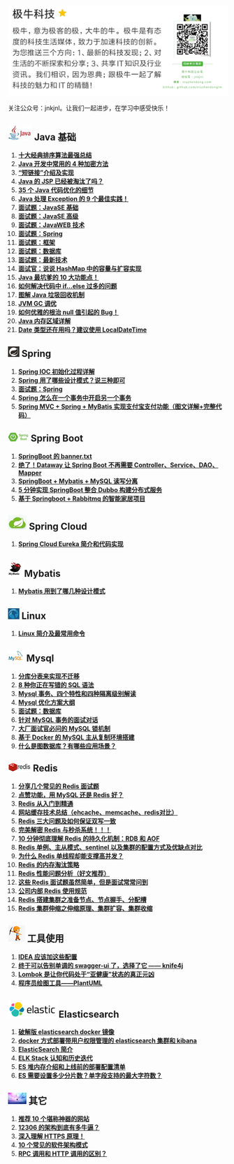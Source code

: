 ![top](images/top.png)

关注公众号：jnkjnl。让我们一起进步，在学习中感受快乐！



## ![](images/java_logo.jpg) Java 基础

1. [**十大经典排序算法最强总结**](https://mp.weixin.qq.com/s?__biz=MzIzNDkwMTI3MQ==&mid=2247483790&idx=1&sn=df53657605e02dea480ab08928fc57c0&chksm=e8ee1bf6df9992e01718ab519520a46977ea52df63c739c298503321e3babac315e2d5bb0df7&token=1716705143&lang=zh_CN#rd)
2. **[Java 开发中常用的 4 种加密方法](https://mp.weixin.qq.com/s?__biz=MzIzNDkwMTI3MQ==&mid=2247483827&idx=1&sn=1996c2f593783e808817babee2a7e822&chksm=e8ee1bcbdf9992dd45ec12b697634326271615beef50700db5eb5e46d91aa731b14ada4e2e75&token=408633767&lang=zh_CN#rd)**
3. **[“短链接”介绍及实现](https://mp.weixin.qq.com/s?__biz=MzIzNDkwMTI3MQ==&mid=2247483846&idx=1&sn=5db337ea880fa244470323918c5490b9&chksm=e8ee1bbedf9992a8e1f4e567c8192ebf0d1d9f4052f4f4cf53e09bb968a3669d2489717bab70&token=1367074363&lang=zh_CN#rd)**
4. **[Java 的 JSP 已经被淘汰了吗？](https://mp.weixin.qq.com/s?__biz=MzIzNDkwMTI3MQ==&mid=2247483855&idx=1&sn=44918a35c76664ec638234bef27809bf&chksm=e8ee1bb7df9992a11b75762f77ba1af8694286d98316ac9c5d77543fde8a7a5cf5b32f08d6e5&token=1331035447&lang=zh_CN#rd)**
5. **[35 个 Java 代码优化的细节](https://mp.weixin.qq.com/s?__biz=MzIzNDkwMTI3MQ==&mid=2247483996&idx=1&sn=711b324be911f858de88b9e440d80c61&chksm=e8ee1824df99913205f674816dc19e3053755263b41694f078924cb55d7ada48e6332edbf28f&token=1949393215&lang=zh_CN#rd)**
6. **[Java 处理 Exception 的 9 个最佳实践！](https://mp.weixin.qq.com/s?__biz=MzIzNDkwMTI3MQ==&mid=2247484077&idx=1&sn=35c16408535d4b4d6bb1ec89d9d9529b&chksm=e8ee18d5df9991c3ec6d3372f61a038e873a1e969dc084e5325d9b346889200cd747c03cf8c2&token=1935534020&lang=zh_CN#rd)**
7. **[面试题：JavaSE 基础](https://mp.weixin.qq.com/s?__biz=MzIzNDkwMTI3MQ==&mid=2247484162&idx=1&sn=5b51b82c38366ae54913b452b89467a7&chksm=e8ee197adf99906cf54a904d5f9cfaec30395671c1ab7cf972382e18191c67896e33eae5b1e4&token=1935534020&lang=zh_CN#rd)**
8. **[面试题：JavaSE 高级](https://mp.weixin.qq.com/s?__biz=MzIzNDkwMTI3MQ==&mid=2247484186&idx=1&sn=b8797a51c1b76b2cd891a55f4db19e45&chksm=e8ee1962df999074d97499f6dbd666e70bec0f3b860125c34f6371b8ccb58e121508f7bc37da&token=1935534020&lang=zh_CN#rd)**
9. **[面试题：JavaWEB 技术](https://mp.weixin.qq.com/s?__biz=MzIzNDkwMTI3MQ==&mid=2247484211&idx=1&sn=e7691a74d06295f4b0468f51c478d1d5&chksm=e8ee194bdf99905d31b7958e360f43f0fc8127d767134b9313bf622dadf9a0aef53e01c73de1&token=1935534020&lang=zh_CN#rd)**
10. **[面试题：Spring](https://mp.weixin.qq.com/s?__biz=MzIzNDkwMTI3MQ==&mid=2247484259&idx=1&sn=7fb6fdbe7573b82ae5f38e39d141f231&chksm=e8ee191bdf99900d75991ab98dc04e5076e0b6df4f3d8a3082bffc76e2c323ad996a2a25fe89&token=1935534020&lang=zh_CN#rd)**
11. **[面试题：框架](https://mp.weixin.qq.com/s?__biz=MzIzNDkwMTI3MQ==&mid=2247484258&idx=1&sn=c1484e980efdde103845b76f3699d883&chksm=e8ee191adf99900c350f85e96d53c6027e6890c475fe8b223d8ae2b2cef31e2d9c59d450cab4&token=1935534020&lang=zh_CN#rd)**
12. **[面试题：数据库](https://mp.weixin.qq.com/s?__biz=MzIzNDkwMTI3MQ==&mid=2247484231&idx=1&sn=2edb0935c531ad489db2a1f857785253&chksm=e8ee193fdf9990291bf2d556e86ad45ddaf52fdd0461a091d2126969407cd7ce6d7a5df134f5&token=1935534020&lang=zh_CN#rd)**
13. **[面试题：最新技术](https://mp.weixin.qq.com/s?__biz=MzIzNDkwMTI3MQ==&mid=2247484271&idx=1&sn=d081dd75dbd068e3f74afb9de0956080&chksm=e8ee1917df99900151526835b904eca1c4fc60cd8326bd38491fc19e20cdc9310bd2eafabccc&token=1935534020&lang=zh_CN#rd)**
14. **[面试官：说说 HashMap 中的容量与扩容实现](https://mp.weixin.qq.com/s?__biz=MzIzNDkwMTI3MQ==&mid=2247484292&idx=1&sn=013e5d602849dda9515becd6cc3f8675&chksm=e8ee19fcdf9990eadce6c51befb82a6fea13a2823a39b3342e05120922165a53dfcc1b8c7377&token=1935534020&lang=zh_CN#rd)**
15. **[Java 最坑爹的 10 大功能点！](https://mp.weixin.qq.com/s?__biz=MzIzNDkwMTI3MQ==&mid=2247484329&idx=1&sn=11a91454669c879c89d4aef76b8b79af&chksm=e8ee19d1df9990c73f6383d5b4dec6839c0d8edeee0c5301c8fed16e313d0ddbbdeb1b1c8c16&token=1935534020&lang=zh_CN#rd)**
16. **[如何解决代码中 if...else 过多的问题](https://mp.weixin.qq.com/s?__biz=MzIzNDkwMTI3MQ==&mid=2247484339&idx=1&sn=d4bace5819fe15c49e462aea0f65ec53&chksm=e8ee19cbdf9990dd4d78df4adf008f6b607e39aefb15d9e484ccc6095b95a347422862c0cf6d&token=1935534020&lang=zh_CN#rd)**
17. **[图解 Java 垃圾回收机制](https://mp.weixin.qq.com/s?__biz=MzIzNDkwMTI3MQ==&mid=2247484545&idx=1&sn=1e3b769f25b06fad6acbd1b894849d41&chksm=e8ee1ef9df9997ef7fc8b76809598aaffcbfe3ccdd70381265909df4506665571e16027d4383&token=1935534020&lang=zh_CN#rd)**
18. **[JVM GC 调优](https://mp.weixin.qq.com/s?__biz=MzIzNDkwMTI3MQ==&mid=2247484576&idx=1&sn=ffdec06955ab2222f9df823f105aab7e&chksm=e8ee1ed8df9997ce5d10a847786632ce641cf48ef8d2b6ddf95357b632220ca69c5892e7229e&token=1935534020&lang=zh_CN#rd)**
19. **[如何优雅的根治 null 值引起的 Bug！](https://mp.weixin.qq.com/s?__biz=MzIzNDkwMTI3MQ==&mid=2247484606&idx=1&sn=5b795dd9e073fdf9b2f0a9da8be9e8e2&chksm=e8ee1ec6df9997d0b4c1eb8099caa095e164c2866086cb5bfc0ee94f4cdd3b414c9944e3bfd7&token=1935534020&lang=zh_CN#rd)**
20. **[Java 内存区域详解](https://mp.weixin.qq.com/s?__biz=MzIzNDkwMTI3MQ==&mid=2247484881&idx=1&sn=e17c4ac68b6eea7d560510f9d0fa8442&chksm=e8ee1fa9df9996bf2ee96e104752642272b995019f6245c8e3e6d60130b76a9927dc5cdfdbe3&token=1935534020&lang=zh_CN#rd)**
21. **[Date 类型还在用吗？建议使用 LocalDateTime](https://mp.weixin.qq.com/s?__biz=MzIzNDkwMTI3MQ==&mid=2247485287&idx=1&sn=bca3c6f376c28a2f545171532c0c76e4&chksm=e8ee1d1fdf9994095ffb40bdba4e73103da3894c81938c5ee5959b55a5c66673843c1c38ce09&token=1782727763&lang=zh_CN#rd)**





## ![spring](images/spring.png) Spring

1. [**Spring IOC 初始化过程详解**](https://mp.weixin.qq.com/s?__biz=MzIzNDkwMTI3MQ==&mid=2247483767&idx=1&sn=9aec0d7aef4a88a1d6e8cdeddfcc35dd&chksm=e8ee1b0fdf9992194c54952a6104b39b1292982ad40943cca5bf82d6c8f762269ccd8334199f&token=1128304733&lang=zh_CN#rd)
2. **[Spring 用了哪些设计模式？说三种即可](https://mp.weixin.qq.com/s?__biz=MzIzNDkwMTI3MQ==&mid=2247484172&idx=1&sn=0c535f7effb70fbce87b84fb63107ca0&chksm=e8ee1974df999062cff3bb1c4ea7e0ac0f92b7e16a81e2d2a363c3f5cd69fa6cb2daf7fde803&token=1935534020&lang=zh_CN#rd)**
3. **[面试题：Spring](https://mp.weixin.qq.com/s?__biz=MzIzNDkwMTI3MQ==&mid=2247484259&idx=1&sn=7fb6fdbe7573b82ae5f38e39d141f231&chksm=e8ee191bdf99900d75991ab98dc04e5076e0b6df4f3d8a3082bffc76e2c323ad996a2a25fe89&token=1935534020&lang=zh_CN#rd)**
4. **[Spring 怎么在一个事务中开启另一个事务](https://mp.weixin.qq.com/s?__biz=MzIzNDkwMTI3MQ==&mid=2247484591&idx=1&sn=c713c0488deec4108a5342c3a80e30ff&chksm=e8ee1ed7df9997c1dece38a1fec651ee3e5b78170eb31b87da356940f360465168f958b8e35e&token=1935534020&lang=zh_CN#rd)**
5. **[Spring MVC + Spring + MyBatis 实现支付宝支付功能（图文详解+完整代码）](https://mp.weixin.qq.com/s?__biz=MzIzNDkwMTI3MQ==&mid=2247484678&idx=1&sn=3b59dc35493832f0b68e4848b5ebaf3d&chksm=e8ee1f7edf99966827d17d379016a54ddecfcc81c93a4fc7ada9c192f97f1b04cdc759de902c&token=1935534020&lang=zh_CN#rd)**





## ![spring_boot_logo](images/spring_boot_logo.jpg) Spring Boot

1. **[SpringBoot 的 banner.txt](https://mp.weixin.qq.com/s?__biz=MzIzNDkwMTI3MQ==&mid=2247483896&idx=1&sn=ffd638ac7c772eefa0157c0a1e963cad&chksm=e8ee1b80df9992963bf5722d768ed2a6ee97e26299c19ac11d1c8146feca8c8e770e3033d9a5&token=714336520&lang=zh_CN#rd)**
2. **[绝了！Dataway 让 Spring Boot 不再需要 Controller、Service、DAO、Mapper](https://mp.weixin.qq.com/s?__biz=MzIzNDkwMTI3MQ==&mid=2247483949&idx=1&sn=15f67019c81d475dd548c4567f39d7d7&chksm=e8ee1855df999143e67a146aa19c379ca9c017620a411d8ce2f0296fd97012b927da7baf8c8d&token=797830367&lang=zh_CN#rd)**
3. [**SpringBoot + Mybatis + MySQL 读写分离**](https://mp.weixin.qq.com/s?__biz=MzIzNDkwMTI3MQ==&mid=2247484067&idx=1&sn=ccddf4a11090950d45c60ecf81b90f5f&chksm=e8ee18dbdf9991cd76d89dee6ef6c4d7b2200de10f5675b21864068dbf19acb8df686b8fa1d8&token=1935534020&lang=zh_CN#rd)
4. **[5 分钟实现 SpringBoot 整合 Dubbo 构建分布式服务](https://mp.weixin.qq.com/s?__biz=MzIzNDkwMTI3MQ==&mid=2247484479&idx=1&sn=c993e8510ecc53d5ee90754743a0a5cc&chksm=e8ee1e47df99975133ecda31b821435ce30434b58e418bea5972042bd2cdacc76ce756041705&token=1935534020&lang=zh_CN#rd)**
5. **[基于 Springboot + Rabbitmq 的智能家居项目](https://mp.weixin.qq.com/s?__biz=MzIzNDkwMTI3MQ==&mid=2247484814&idx=1&sn=cfccb6b0b2ca9e2ec14bf4d0d12c5ee7&chksm=e8ee1ff6df9996e02824454ba7aa425ee3e52e7f73880a92cd6925df641bf35d0d68cdcb6b7f&token=1935534020&lang=zh_CN#rd)**





## ![](images/spring_cloud_logo.jpg) Spring Cloud

1. **[Spring Cloud Eureka 简介和代码实现](https://mp.weixin.qq.com/s?__biz=MzIzNDkwMTI3MQ==&mid=2247483863&idx=1&sn=52e65861f6bb09caeafc7df8a0a9c338&chksm=e8ee1bafdf9992b97635b76dd92eb1dd1fa0afc28fd4720db2eb28c045e4a9e81f73c8967e7f&token=1488902983&lang=zh_CN#rd)**





## ![](images/mybatis_logo.jpg)Mybatis

1. **[Mybatis 用到了哪几种设计模式](https://mp.weixin.qq.com/s?__biz=MzIzNDkwMTI3MQ==&mid=2247483816&idx=1&sn=ceb234e24d1d779dfab599d3565aa2da&chksm=e8ee1bd0df9992c6554b9cd39007160261fcf9ee6bd00a0c9fd06d7ea6f224b261569858b9cb&token=332542580&lang=zh_CN#rd)**





## ![linux_logo](images/linux_logo.png) Linux

1. **[Linux 简介及最常用命令](https://mp.weixin.qq.com/s?__biz=MzIzNDkwMTI3MQ==&mid=2247483754&idx=1&sn=73f2ddbba47f2653cd777e9db1d9e187&chksm=e8ee1b12df999204f285c3a81579d6edee51ad725ab606f9cbaa9c1a8aea0f60d0e561d24509&token=1128304733&lang=zh_CN#rd)**





## ![mysql_logo](images/mysql_logo.png) Mysql

1. **[分库分表来实现不迁移](https://mp.weixin.qq.com/s?__biz=MzIzNDkwMTI3MQ==&mid=2247483763&idx=1&sn=9ec842f1c5578069cbc28a4d6b09bb3a&chksm=e8ee1b0bdf99921d1b21b2b91cbfd0702f5c1c34bdce498be6bda8c6da9ecd1bf89272c482fb&token=1128304733&lang=zh_CN#rd)**
2. **[8 种你正在写错的 SQL 语法](https://mp.weixin.qq.com/s?__biz=MzIzNDkwMTI3MQ==&mid=2247483822&idx=1&sn=ff15d9bc36a3bfa08011f535952aaa81&chksm=e8ee1bd6df9992c0556037001f8b30f1268856ee9631ba40e81efe670a2a25787cfab47496dd&token=594738703&lang=zh_CN#rd)**
3. **[Mysql 事务、四个特性和四种隔离级别解读](https://mp.weixin.qq.com/s?__biz=MzIzNDkwMTI3MQ==&mid=2247483837&idx=1&sn=18ac1c1d704bef13e04b5995c930c676&chksm=e8ee1bc5df9992d3348444936154ce5dbbe8db80762282a330fa30728753161ca2d676b17474&token=408633767&lang=zh_CN#rd)**
4. **[Mysql 优化方案大纲](https://mp.weixin.qq.com/s?__biz=MzIzNDkwMTI3MQ==&mid=2247484015&idx=1&sn=89fdd931fc92464e0795e5ed10118b40&chksm=e8ee1817df999101edce6d9b3f9c5b8c633fbdf0376e12f4ae386b655684c00280610f499d24&token=1949393215&lang=zh_CN#rd)**
5. **[面试题：数据库](https://mp.weixin.qq.com/s?__biz=MzIzNDkwMTI3MQ==&mid=2247484231&idx=1&sn=2edb0935c531ad489db2a1f857785253&chksm=e8ee193fdf9990291bf2d556e86ad45ddaf52fdd0461a091d2126969407cd7ce6d7a5df134f5&token=1935534020&lang=zh_CN#rd)**
6. **[针对 MySQL 事务的面试对话](http://mp.weixin.qq.com/s?__biz=MzIzNDkwMTI3MQ==&mid=2247484362&idx=1&sn=7d5a6ec58f345a17085b41b17697100d&chksm=e8ee19b2df9990a4a91df93625e9c8c313d0b558e4f9788f76bdef4934aef43db86044abcabe&token=1935534020&lang=zh_CN#rd)**
7. **[大厂面试官必问的 MySQL 锁机制](https://mp.weixin.qq.com/s?__biz=MzIzNDkwMTI3MQ==&mid=2247484845&idx=1&sn=e33e7d9a088424f8f0f2bea54dbe7860&chksm=e8ee1fd5df9996c3ddda55c6ac5d25cafe7a9c4de4df5eb29a26697bfc586c57786a7b40db8f&token=1935534020&lang=zh_CN#rd)**
8. **[基于 Docker 的 MySQL 主从复制环境搭建](https://mp.weixin.qq.com/s?__biz=MzIzNDkwMTI3MQ==&mid=2247485039&idx=1&sn=5b4e870b5edd7f5bd7a3fe0244ba71e3&chksm=e8ee1c17df9995014481084951c9e8b8bebbf38267257a4334d249e37133b1672d8d4c417c07&token=1935534020&lang=zh_CN#rd)**
9. **[什么是图数据库？有哪些应用场景？](https://mp.weixin.qq.com/s?__biz=MzIzNDkwMTI3MQ==&mid=2247485265&idx=1&sn=bda56516281353ffe9101ecc966ebb07&chksm=e8ee1d29df99943f102fde5a0c10fa8b052327981f92a38de7925f99de6d626908416bbe1faa&token=634599148&lang=zh_CN#rd)**





## ![redis_logo](images/redis_logo.png) Redis

1. **[分享几个常见的 Redis 面试题](https://mp.weixin.qq.com/s?__biz=MzIzNDkwMTI3MQ==&mid=2247483771&idx=1&sn=71cc23d998d8d15d245fd847c1446942&chksm=e8ee1b03df999215d920c00f278d467b932fd55b01b965f95acca02bf63d9355dde5c55dcf27&token=1128304733&lang=zh_CN#rd)**
2. **[点赞功能，用 MySQL 还是 Redis 好？](https://mp.weixin.qq.com/s?__biz=MzIzNDkwMTI3MQ==&mid=2247484319&idx=1&sn=f716a40faa8f38df771f68f59feb50a0&chksm=e8ee19e7df9990f1ee384899e1d1648521d82de847a29e4519d2366181696531fe963a7bfed4&token=1935534020&lang=zh_CN#rd)**
3. **[Redis 从入门到精通](https://mp.weixin.qq.com/s?__biz=MzIzNDkwMTI3MQ==&mid=2247484384&idx=1&sn=b26973e9e4507ce90e8a10571bb5205f&chksm=e8ee1998df99908e308e6de3e31000dabbad99a3380b96959df1f843d93495e1f74cbfdbe2b8&token=1935534020&lang=zh_CN#rd)**
4. **[网站缓存技术总结（ehcache、memcache、redis对比）](https://mp.weixin.qq.com/s?__biz=MzIzNDkwMTI3MQ==&mid=2247484402&idx=1&sn=271575487397c62064555d010201715a&chksm=e8ee198adf99909c1a58efcd7deb76c14ae1d54b3786dd732c88ba29b34eb0f54905b9bb5e59&token=1935534020&lang=zh_CN#rd)**
5. **[Redis 三大问题及如何保证双写一致](https://mp.weixin.qq.com/s?__biz=MzIzNDkwMTI3MQ==&mid=2247484466&idx=1&sn=2e7e15244de09a805f06f860294d30f5&chksm=e8ee1e4adf99975ce9653701057887bed3940c31297ee53c4a67296aa382f5bf87898f8d9a19&token=1935534020&lang=zh_CN#rd)**
6. **[完美解密 Redis 与秒杀系统！！！](https://mp.weixin.qq.com/s?__biz=MzIzNDkwMTI3MQ==&mid=2247484503&idx=1&sn=714254e5c032b75385efdea533971828&chksm=e8ee1e2fdf9997394bcdf214b144328e6a3d10f526f0bae9b9df57b27054a0d00e48adef271f&token=1935534020&lang=zh_CN#rd)**
7. **[10 分钟彻底理解 Redis 的持久化机制：RDB 和 AOF](https://mp.weixin.qq.com/s?__biz=MzIzNDkwMTI3MQ==&mid=2247484696&idx=1&sn=e67de1b35bf70c5d790e492b1033d3d2&chksm=e8ee1f60df9996769c8a7a5ccfbe61f382a9c23744655b37fe48183dc2ea5c6cfcc39e1cd43e&token=1935534020&lang=zh_CN#rd)**
8. **[Redis 单例、主从模式、sentinel 以及集群的配置方式及优缺点对比](https://mp.weixin.qq.com/s?__biz=MzIzNDkwMTI3MQ==&mid=2247484714&idx=1&sn=82ff636b838c4f0e19ee2be1e2fbf4f6&chksm=e8ee1f52df99964445d9b614393da432f48ff12492a03995bacf5432437191fdd9a0fc736d75&token=1935534020&lang=zh_CN#rd)**
9. **[为什么 Redis 单线程却能支撑高并发？](https://mp.weixin.qq.com/s?__biz=MzIzNDkwMTI3MQ==&mid=2247484735&idx=1&sn=0475fdb11705f6c2b7446d4639e132ab&chksm=e8ee1f47df99965144088f4b898b5c3c56e49a843b21af3f0d475a98a0bf632582e445366988&token=1935534020&lang=zh_CN#rd)**
10. **[Redis 的内存淘汰策略](https://mp.weixin.qq.com/s?__biz=MzIzNDkwMTI3MQ==&mid=2247484751&idx=1&sn=1ff1c4fae20f5e6e765885a77f2b7961&chksm=e8ee1f37df99962137bd9750880d6aa60ae9874ea50484771e60958e19037b758841817a8a62&token=1935534020&lang=zh_CN#rd)**
11. **[Redis 性能问题分析（好文推荐）](https://mp.weixin.qq.com/s?__biz=MzIzNDkwMTI3MQ==&mid=2247484769&idx=1&sn=bebcd567e412fffe884253caf0569076&chksm=e8ee1f19df99960f60a2c53664935797fa9ebdfb2e6fc642bffa24322a6257c390ec5534f3e8&token=1935534020&lang=zh_CN#rd)**
12. **[这些 Redis 面试题虽然简单，但是面试常常问到](https://mp.weixin.qq.com/s?__biz=MzIzNDkwMTI3MQ==&mid=2247484784&idx=1&sn=e1e3316912e0b36f74715df16d072849&chksm=e8ee1f08df99961e8b068a0bafd3d99d9c190f7a6ca8ca1ebe2fd3c8097f8c8b5163502ba3e7&token=1935534020&lang=zh_CN#rd)**
13. **[公司内部 Redis 使用规范](https://mp.weixin.qq.com/s?__biz=MzIzNDkwMTI3MQ==&mid=2247485020&idx=1&sn=4c09bc2d7b700d8e2efded8b8d4b397d&chksm=e8ee1c24df99953220c9d0f83d4f83879e65fac41fae69c6e6d960f217d2b879f4a5afefaa2a&token=1935534020&lang=zh_CN#rd)**
14. **[Redis 搭建集群之准备节点、节点握手、分配槽](https://mp.weixin.qq.com/s?__biz=MzIzNDkwMTI3MQ==&mid=2247485086&idx=1&sn=bf4860cc753bac3eab5c63090dfd9dfe&chksm=e8ee1ce6df9995f04b1a385b2c81dd2f534d73d92172cae1cda7400f5c872890e69cead49e0c&token=1633719325&lang=zh_CN#rd)**
15. **[Redis 集群伸缩之伸缩原理、集群扩容、集群收缩](https://mp.weixin.qq.com/s?__biz=MzIzNDkwMTI3MQ==&mid=2247485176&idx=1&sn=7e5a286bba8fa82ac48b4e415ba544c6&chksm=e8ee1c80df999596cd7bed0dab55e897cb5911a6cbf26d631fdc1df50fd501b87e5b3286898e&token=1343470564&lang=zh_CN#rd)**





## ![](images/tools_logo.png) 工具使用

1. **[IDEA 应该加这些配置](https://mp.weixin.qq.com/s?__biz=MzIzNDkwMTI3MQ==&mid=2247483780&idx=1&sn=7c41b82b709a2fd7f1ac6200e0935a09&chksm=e8ee1bfcdf9992eaffdba0477ce59ca39805c249ea01f2527473f92de52df3f56001da64e153&token=240401638&lang=zh_CN#rd)**
2. **[终于可以告别单调的 swagger-ui 了，选择了它 —— knife4j](https://mp.weixin.qq.com/s?__biz=MzIzNDkwMTI3MQ==&mid=2247483919&idx=1&sn=618a3c8974d37d13983cc753c4b0ca6c&chksm=e8ee1877df99916179283c2d7e54020cb7af4f21b7f085195e0e437c3797f825a3d3e1f186ee&token=1992035891&lang=zh_CN#rd)**
3. **[Lombok 是让你代码处于“亚健康”状态的真正元凶](https://mp.weixin.qq.com/s?__biz=MzIzNDkwMTI3MQ==&mid=2247484493&idx=1&sn=e809b0e3504f58d76339069bdc96bda9&chksm=e8ee1e35df999723d170981565665f64276b6b4729f08740d651b76010cbe2d208a8db4fda05&token=1935534020&lang=zh_CN#rd)**
4. **[程序员绘图工具——PlantUML](https://mp.weixin.qq.com/s?__biz=MzIzNDkwMTI3MQ==&mid=2247484912&idx=1&sn=d01c01849f63fb0e9c403809d5c39750&chksm=e8ee1f88df99969e03197b645418ec3878066ca72c1cfc38b79a1111980648a481768cf154a3&token=1935534020&lang=zh_CN#rd)**





## ![](images/elasticsearch_logo.png)**Elasticsearch**

1. **[破解版 elasticsearch docker 镜像](https://mp.weixin.qq.com/s?__biz=MzIzNDkwMTI3MQ==&mid=2247483868&idx=1&sn=e06680b2e47ad102ee9a1d4d51450c13&chksm=e8ee1ba4df9992b2ea3505728d1e0601b54395ef1adbc2b2eeaa43e6fa699f288ec1948d6be8&token=1402633157&lang=zh_CN#rd)**
2. **[docker 方式部署带用户权限管理的 elasticsearch 集群和 kibana](https://mp.weixin.qq.com/s?__biz=MzIzNDkwMTI3MQ==&mid=2247483872&idx=1&sn=5026140ff35472a6cacc86641b377ea5&chksm=e8ee1b98df99928e381604efd22834e04f820d3b444c05f5e7248950932ede632953d4c09328&token=1402633157&lang=zh_CN#rd)**
3. **[ElasticSearch 简介](https://mp.weixin.qq.com/s?__biz=MzIzNDkwMTI3MQ==&mid=2247484931&idx=1&sn=42c6ed6caae012f88f5a019ea584d64e&chksm=e8ee1c7bdf99956d511e2c147e21197e430a594fc7c20d3fd632fa4ece9e52f777ab4dc67bee&token=1935534020&lang=zh_CN#rd)**
4. **[ELK Stack 认知和历史迭代](https://mp.weixin.qq.com/s?__biz=MzIzNDkwMTI3MQ==&mid=2247484998&idx=1&sn=09e40bcd83902a78161f038f68e799b6&chksm=e8ee1c3edf999528d6ff871d9725c52a4fc317709b819a35b72d5eb119351158cf2d2002ff94&token=1935534020&lang=zh_CN#rd)**
5. **[ES 堆内存介绍和上线前的部署配置清单](https://mp.weixin.qq.com/s?__biz=MzIzNDkwMTI3MQ==&mid=2247484999&idx=1&sn=ac06a55f280f36e8322a3093100ca42e&chksm=e8ee1c3fdf99952914cacdc333603e46002ab4c4defd5e1406b8f6395e656a49bf4aec13cf03&token=1935534020&lang=zh_CN#rd)**
6. **[ES 需要设置多少分片数？单字段支持的最大字符数？](https://mp.weixin.qq.com/s?__biz=MzIzNDkwMTI3MQ==&mid=2247485010&idx=1&sn=fdfaf69cb616a3391708b8e4a4f5ec1d&chksm=e8ee1c2adf99953c24b2badba251cde51d0bee17df8c9ff7719f03c300cbf83813b00b66491b&token=1935534020&lang=zh_CN#rd)**





## ![](images/other_logo.jpg) 其它

1. **[推荐 10 个堪称神器的网站](https://mp.weixin.qq.com/s?__biz=MzIzNDkwMTI3MQ==&mid=2247483850&idx=1&sn=e51ccb17a6379adda1001249dfa7b0f0&chksm=e8ee1bb2df9992a48efcbd9c407a4c7e2929734e421ec8b5a40d78e7358de89e02c3c0127655&token=962470132&lang=zh_CN#rd)**
2. **[12306 的架构到底有多牛逼？](https://mp.weixin.qq.com/s?__biz=MzIzNDkwMTI3MQ==&mid=2247483892&idx=1&sn=73bfa90ae3475da9701892503de738df&chksm=e8ee1b8cdf99929ac472bb1e3dc1dd115189c34a8a58a9bd778cda904ffca686e44d40ad87ed&token=1402633157&lang=zh_CN#rd)**
3. **[深入理解 HTTPS 原理！](https://mp.weixin.qq.com/s?__biz=MzIzNDkwMTI3MQ==&mid=2247484517&idx=1&sn=d248071ad6637e9b29047640e88dda5d&chksm=e8ee1e1ddf99970bd458661c3d739820219d7f36eeac15fc0b4d837a35caa9619e9618a078de&token=1935534020&lang=zh_CN#rd)**
4. **[10 个常见的软件架构模式](https://mp.weixin.qq.com/s?__biz=MzIzNDkwMTI3MQ==&mid=2247485246&idx=1&sn=841160fc53d9d81e95279d78f34d6c27&chksm=e8ee1d46df999450fb32f21c7a93ebf8eeaa466f5162eb6fb4f893f986f6b745bc1103cfc45e&token=1343470564&lang=zh_CN#rd)**
5. **[RPC 调用和 HTTP 调用的区别？](https://mp.weixin.qq.com/s?__biz=MzIzNDkwMTI3MQ==&mid=2247485277&idx=1&sn=5cb0e6aa79591971c33bcfb6c8f151fc&chksm=e8ee1d25df99943306412e15d7e276deea4ccda7275d95ac6428cdca5e94205f5bb9abc49ab8&token=444215840&lang=zh_CN#rd)**


